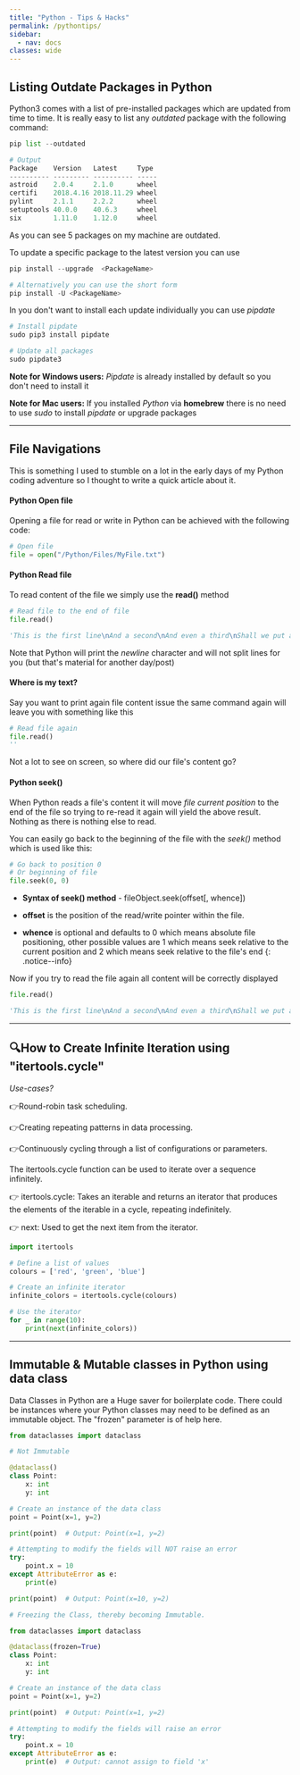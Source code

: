 ```yaml
---
title: "Python - Tips & Hacks"
permalink: /pythontips/
sidebar:
  - nav: docs
classes: wide
---
```


## Listing Outdate Packages in Python 

Python3 comes with a list of pre-installed packages which are updated from time to time. It is really easy to list any *outdated* package with the following command:

```python
pip list --outdated

# Output
Package    Version   Latest     Type
---------- --------- ---------- -----
astroid    2.0.4     2.1.0      wheel
certifi    2018.4.16 2018.11.29 wheel
pylint     2.1.1     2.2.2      wheel
setuptools 40.0.0    40.6.3     wheel
six        1.11.0    1.12.0     wheel
```

As you can see 5 packages on my machine are outdated.

To update a specific package to the latest version you can use

```python
pip install --upgrade  <PackageName>

# Alternatively you can use the short form
pip install -U <PackageName>
```

In you don't want to install each update individually you can use *pipdate*

```python
# Install pipdate
sudo pip3 install pipdate

# Update all packages
sudo pipdate3
```

**Note for Windows users:** *Pipdate* is already installed by default so you don't need to install it

**Note for Mac users:** If you installed *Python* via **homebrew** there is no need to use *sudo* to install *pipdate* or upgrade packages

---------------------------------------------------------------------------------------------------------------------------------------------------------------------------------

## File Navigations

This is something I used to stumble on a lot in the early days of my Python coding adventure so I thought to write a quick article about it.

#### Python Open file

Opening a file for read or write in Python can be achieved with the following code:

```python
# Open file
file = open("/Python/Files/MyFile.txt")
```

#### Python Read file

To read content of the file we simply use the **read()** method

```python
# Read file to the end of file
file.read()

'This is the first line\nAnd a second\nAnd even a third\nShall we put a fourth?\nWhy not a fifth\nOr a sixt\n'
```

Note that Python will print the *newline* character and will not split lines for you (but that's material for another day/post)

#### Where is my text?

Say you want to print again file content issue the same command again will leave you with something like this

```python
# Read file again
file.read()
''
```

Not a lot to see on screen, so where did our file's content go?

#### Python seek()

When Python reads a file's content it will move *file current position* to the end of the file so trying to re-read it again will yield the above result. Nothing as there is nothing else to read.

You can easily go back to the beginning of the file with the *seek()* method which is used like this:

```python
# Go back to position 0
# Or beginning of file
file.seek(0, 0)
```

* **Syntax of seek() method** - fileObject.seek(offset[, whence])

* **offset** is the position of the read/write pointer within the file.

* **whence** is optional and defaults to 0 which means absolute file positioning, other possible values are 1 which means seek relative to the current position and 2 which means seek relative to the file's end
{: .notice--info}

Now if you try to read the file again all content will be correctly displayed

```python
file.read()

'This is the first line\nAnd a second\nAnd even a third\nShall we put a fourth?\nWhy not a fifth\nOr a sixt\n'
```
---------------------------------------------------------------------------------------------------------------------------------------------------------------------------------

## 🔍How to Create Infinite Iteration using "itertools.cycle"

*Use-cases?*

👉Round-robin task scheduling.

👉Creating repeating patterns in data processing.

👉Continuously cycling through a list of configurations or parameters.

The itertools.cycle function can be used to iterate over a sequence infinitely.

👉 itertools.cycle: Takes an iterable and returns an iterator that produces the elements of the iterable in a cycle, repeating indefinitely.

👉 next: Used to get the next item from the iterator.

```python
import itertools

# Define a list of values
colours = ['red', 'green', 'blue']

# Create an infinite iterator
infinite_colors = itertools.cycle(colours)

# Use the iterator
for _ in range(10):
    print(next(infinite_colors))
```
---------------------------------------------------------------------------------------------------------------------------------------------------------------------------------

## Immutable & Mutable classes in Python using data class

Data Classes in Python are a Huge saver for boilerplate code. There could be instances where your Python classes may need to be defined as an immutable object. The "frozen" parameter is of help here. 

```python
from dataclasses import dataclass

# Not Immutable 

@dataclass()
class Point:
    x: int
    y: int

# Create an instance of the data class
point = Point(x=1, y=2)

print(point)  # Output: Point(x=1, y=2)

# Attempting to modify the fields will NOT raise an error
try:
    point.x = 10
except AttributeError as e:
    print(e) 

print(point)  # Output: Point(x=10, y=2)
```

```python
# Freezing the Class, thereby becoming Immutable.

from dataclasses import dataclass

@dataclass(frozen=True)
class Point:
    x: int
    y: int

# Create an instance of the data class
point = Point(x=1, y=2)

print(point)  # Output: Point(x=1, y=2)

# Attempting to modify the fields will raise an error
try:
    point.x = 10
except AttributeError as e:
    print(e)  # Output: cannot assign to field 'x'
```
